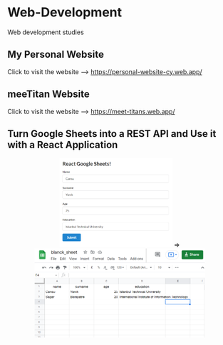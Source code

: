 # Web-Development
Web development studies


## My Personal Website

Click to visit the website --> https://personal-website-cy.web.app/


## meeTitan Website

Click to visit the website --> https://meet-titans.web.app/


## Turn Google Sheets into a REST API and Use it with a React Application
<p align="center">
  <img height="200" src="react-googlesheets/images/webPage.PNG">
  =>
  <img height="200" src="react-googlesheets/images/sheet.PNG">
</p>



